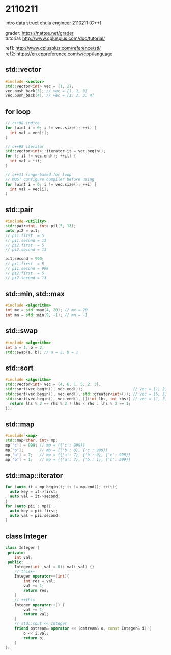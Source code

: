 # 2110211
intro data struct chula engineer 2110211 (C++)

grader: https://nattee.net/grader  
tutorial: http://www.cplusplus.com/doc/tutorial/
  
ref1: http://www.cplusplus.com/reference/stl/  
ref2: https://en.cppreference.com/w/cpp/language


## std::vector
```cpp
#include <vector>
std::vector<int> vec = {1, 2};
vec.push_back(3); // vec = [1, 2, 3]
vec.push_back(4); // vec = [1, 2, 3, 4]
```

## for loop
```cpp
// c++98 indice
for (uint i = 0; i != vec.size(); ++i) {
  int val = vec[i];
}

// c++98 iterator
std::vector<int>::iterator it = vec.begin(); 
for (; it != vec.end(); ++it) {
  int val = *it;
}

// c++11 range-based for loop
// MUST configure compiler before using
for (uint i = 0; i != vec.size(); ++i) {
  int val = vec[i];
}
```

## std::pair
```cpp
#include <utility>
std::pair<int, int> pi1(5, 13);
auto pi2 = pi1;
// pi1.first  = 5
// pi1.second = 13
// pi2.first  = 5
// pi2.second = 13

pi1.second = 999;
// pi1.first  = 5
// pi1.second = 999
// pi2.first  = 5
// pi2.second = 13
```

## std::min, std::max
```cpp
#include <algorithm>
int mx = std::max(4, 20); // mx = 20
int mn = std::min(9, -1); // mn = -1
```

## std::swap
```cpp
#include <algorithm>
int a = 1, b = 2;
std::swap(a, b); // a = 2, b = 1
```

## std::sort
```cpp
#include <algorithm>
std::vector<int> vec = {4, 6, 1, 5, 2, 3};
std::sort(vec.begin(), vec.end());                      // vec = [1, 2, 3, 4, 5, 6]
std::sort(vec.begin(), vec.end(), std::greater<int>()); // vec = [6, 5, 4, 3, 2, 1]
std::sort(vec.begin(), vec.end(), [](int lhs, int rhs){ // vec = [1, 3, 5, 2, 4, 6]
  return lhs % 2 == rhs % 2 ? lhs < rhs : lhs % 2 == 1;
});
```

## std::map
```cpp
#include <map>
std::map<char, int> mp;
mp['c'] = 999; // mp = {{'c': 999}}
mp['b'];       // mp = {{'b': 0}, {'c': 999}}
mp['a'] = 7;   // mp = {{'a': 7}, {'b': 0}, {'c': 999}}
mp['b'] = 1;   // mp = {{'a': 7}, {'b': 1}, {'c': 999}}
```

## std::map::iterator
```cpp
for (auto it = mp.begin(); it != mp.end(); ++it){
  auto key = it->first;
  auto val = it->second;
}
for (auto pii : mp){
  auto key = pii.first;
  auto val = pii.second;
}
```
## class Integer
```cpp
class Integer {
 private:
	int val;
 public:
	Integer(int _val = 0): val(_val) {}
	// this++
	Integer operator++(int){ 
		int res = val;
		val += 1;
		return res;
	}
	// ++this
	Integer operator++() { 
		val += 1;
		return val;
	}
	// std::cout << Integer
	friend ostream& operator << (ostream& o, const Integer& i) {
		o << i.val;
		return o;
	}
};
``` 
